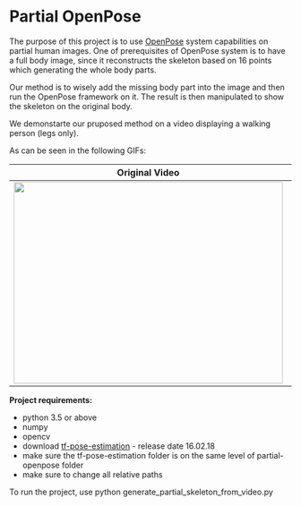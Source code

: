 # Partial OpenPose

The purpose of this project is to use [OpenPose](https://github.com/CMU-Perceptual-Computing-Lab/openpose) system capabilities on partial human images.
One of prerequisites of OpenPose system is to have a full body image, since it reconstructs the skeleton based on 16 points which generating the whole body parts.

Our method is to wisely add the missing body part into the image and then run the OpenPose framework on it.
The result is then manipulated to show the skeleton on the original body.

We demonstarte our pruposed method on a video displaying a walking person (legs only).

As can be seen in the following GIFs:

Original Video            |  Skeletonized Video
:-------------------------:|:-------------------------:
<img src="site/walking.gif" width="480" height="360" /> |  <img src="site/walking-skeleton.gif" width="480" height="360" />

**Project requirements:**

* python 3.5 or above
* numpy
* opencv
* download [tf-pose-estimation](https://github.com/ildoonet/tf-pose-estimation) - release date 16.02.18
* make sure the tf-pose-estimation folder is on the same level of partial-openpose folder
* make sure to change all relative paths

To run the project, use python generate_partial_skeleton_from_video.py

